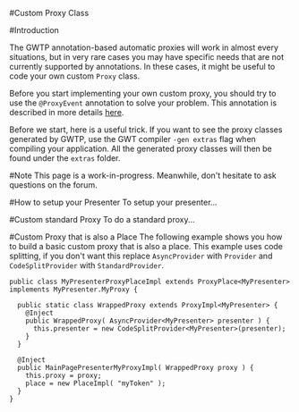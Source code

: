 #Custom Proxy Class

#Introduction

The GWTP annotation-based automatic proxies will work in almost every situations, but in very rare cases you may have specific needs that are not currently supported by annotations. In these cases, it might be useful to code your own custom `Proxy` class. 

Before you start implementing your own custom proxy, you should try to use the `@ProxyEvent` annotation to solve your problem. This annotation is described in more details [here](http://code.google.com/p/gwt-platform/wiki/GettingStarted#Using_custom_events).

Before we start, here is a useful trick. If you want to see the proxy classes generated by GWTP, use the GWT compiler `-gen extras` flag when compiling your application. All the generated proxy classes will then be found under the `extras` folder.

#Note
This page is a work-in-progress. Meanwhile, don't hesitate to ask questions on the forum.

#How to setup your Presenter
To setup your presenter...

#Custom standard Proxy
To do a standard proxy...

#Custom Proxy that is also a Place
The following example shows you how to build a basic custom proxy that is also a place. This example uses code splitting, if you don't want this replace `AsyncProvider` with `Provider` and `CodeSplitProvider` with `StandardProvider`.

```
public class MyPresenterProxyPlaceImpl extends ProxyPlace<MyPresenter> 
implements MyPresenter.MyProxy {
  
  public static class WrappedProxy extends ProxyImpl<MyPresenter> {
    @Inject
    public WrappedProxy( AsyncProvider<MyPresenter> presenter ) {
      this.presenter = new CodeSplitProvider<MyPresenter>(presenter);
    }    
  }
  
  @Inject
  public MainPagePresenterMyProxyImpl( WrappedProxy proxy ) {
    this.proxy = proxy;
    place = new PlaceImpl( "myToken" );
  }
}
```
